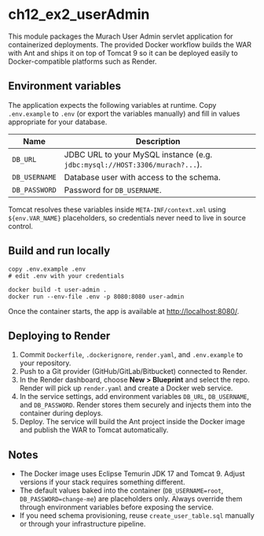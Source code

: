 # ch12_ex2_userAdmin

This module packages the Murach User Admin servlet application for containerized deployments. The provided Docker workflow builds the WAR with Ant and ships it on top of Tomcat 9 so it can be deployed easily to Docker-compatible platforms such as Render.

## Environment variables

The application expects the following variables at runtime. Copy `.env.example` to `.env` (or export the variables manually) and fill in values appropriate for your database.

| Name          | Description                                                                 |
| ------------- | --------------------------------------------------------------------------- |
| `DB_URL`      | JDBC URL to your MySQL instance (e.g. `jdbc:mysql://HOST:3306/murach?...`). |
| `DB_USERNAME` | Database user with access to the schema.                                    |
| `DB_PASSWORD` | Password for `DB_USERNAME`.                                                 |

Tomcat resolves these variables inside `META-INF/context.xml` using `${env.VAR_NAME}` placeholders, so credentials never need to live in source control.

## Build and run locally

```batch
copy .env.example .env
# edit .env with your credentials

docker build -t user-admin .
docker run --env-file .env -p 8080:8080 user-admin
```

Once the container starts, the app is available at <http://localhost:8080/>.

## Deploying to Render

1. Commit `Dockerfile`, `.dockerignore`, `render.yaml`, and `.env.example` to your repository.
2. Push to a Git provider (GitHub/GitLab/Bitbucket) connected to Render.
3. In the Render dashboard, choose **New > Blueprint** and select the repo. Render will pick up `render.yaml` and create a Docker web service.
4. In the service settings, add environment variables `DB_URL`, `DB_USERNAME`, and `DB_PASSWORD`. Render stores them securely and injects them into the container during deploys.
5. Deploy. The service will build the Ant project inside the Docker image and publish the WAR to Tomcat automatically.

## Notes

- The Docker image uses Eclipse Temurin JDK 17 and Tomcat 9. Adjust versions if your stack requires something different.
- The default values baked into the container (`DB_USERNAME=root`, `DB_PASSWORD=change-me`) are placeholders only. Always override them through environment variables before exposing the service.
- If you need schema provisioning, reuse `create_user_table.sql` manually or through your infrastructure pipeline.
